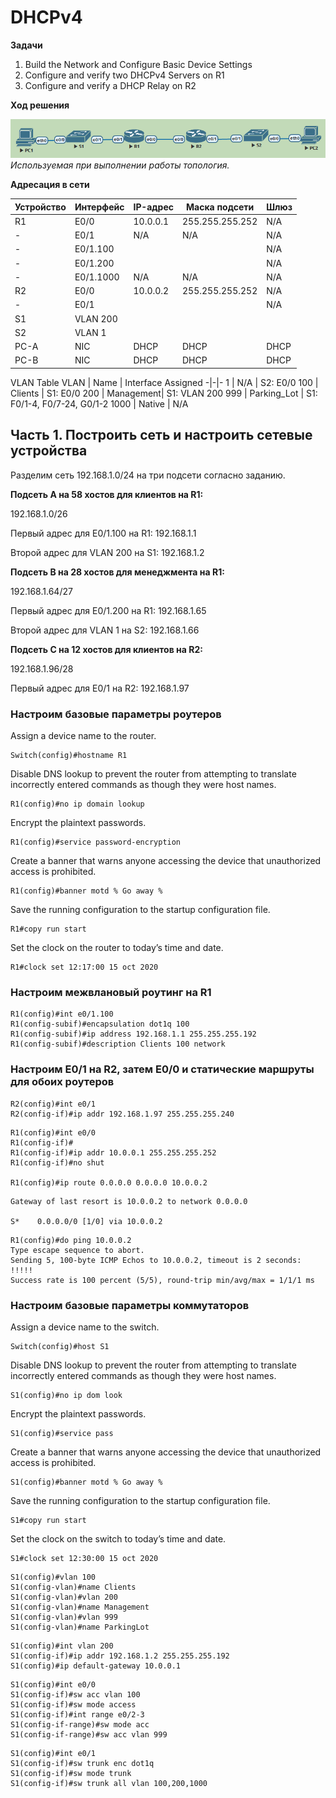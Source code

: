 # DHCPv4
**Задачи**
1. Build the Network and Configure Basic Device Settings
2. Configure and verify two DHCPv4 Servers on R1
3. Configure and verify a DHCP Relay on R2


**Ход решения**

![Здесь должна быть картина со схемой сети](Lab3-DHCP-Topology.png)
*Используемая при выполнении работы топология.*

**Адресация в сети**

Устройство | Интерфейс | IP-адрес | Маска подсети | Шлюз
-|-|-|-|-
R1 | E0/0	    | 10.0.0.1|	255.255.255.252 |	N/A
- | E0/1	    | N/A	    |    N/A |	N/A
- | E0/1.100	|     |	  |	N/A
- | E0/1.200	|     |	  |	N/A
- | E0/1.1000| N/A |	N/A	| N/A
R2 | E0/0	    | 10.0.0.2|	255.255.255.252 |	N/A
- | E0/1	    |     |	  |	N/A
S1 | VLAN 200	|  	  |    |	 
S2 | VLAN 1	    |     |	  |	 
PC-A |	NIC	    | DHCP    |	DHCP |	DHCP
PC-B |	NIC	    | DHCP    |	DHCP |	DHCP

VLAN Table
VLAN |	Name |	Interface Assigned
-|-|-
1 |	N/A	| S2: E0/0
100 |	Clients |	S1: E0/0
200 |	Management| 	S1: VLAN 200 
999 |	Parking_Lot	| S1: F0/1-4, F0/7-24, G0/1-2
1000 |	Native	| N/A


## Часть 1. Построить сеть и настроить сетевые устройства

Разделим сеть 192.168.1.0/24 на три подсети согласно заданию.

**Подсеть А на 58 хостов для клиентов на R1:**

192.168.1.0/26

Первый адрес для E0/1.100 на R1: 192.168.1.1

Второй адрес для VLAN 200 на S1: 192.168.1.2

**Подсеть B на 28 хостов для менеджмента на R1:**

192.168.1.64/27

Первый адрес для E0/1.200 на R1: 192.168.1.65

Второй адрес для VLAN 1 на S2: 192.168.1.66

**Подсеть C на 12 хостов для клиентов на R2:**

192.168.1.96/28

Первый адрес для E0/1 на R2: 192.168.1.97

### Настроим базовые параметры роутеров

Assign a device name to the router.
```
Switch(config)#hostname R1
```
Disable DNS lookup to prevent the router from attempting to translate incorrectly entered commands as though they were host names.
```
R1(config)#no ip domain lookup
```
Encrypt the plaintext passwords.
```
R1(config)#service password-encryption
```
Create a banner that warns anyone accessing the device that unauthorized access is prohibited.
```
R1(config)#banner motd % Go away %
```
Save the running configuration to the startup configuration file.
```
R1#copy run start
```
Set the clock on the router to today’s time and date.
```
R1#clock set 12:17:00 15 oct 2020
```

### Настроим межвлановый роутинг на R1
```
R1(config)#int e0/1.100
R1(config-subif)#encapsulation dot1q 100
R1(config-subif)#ip address 192.168.1.1 255.255.255.192
R1(config-subif)#description Clients 100 network
```
### Настроим E0/1 на R2, затем E0/0 и статические маршруты для обоих роутеров
```
R2(config)#int e0/1
R2(config-if)#ip addr 192.168.1.97 255.255.255.240
```
```
R1(config)#int e0/0
R1(config-if)#
R1(config-if)#ip addr 10.0.0.1 255.255.255.252
R1(config-if)#no shut

R1(config)#ip route 0.0.0.0 0.0.0.0 10.0.0.2
```

```
Gateway of last resort is 10.0.0.2 to network 0.0.0.0

S*    0.0.0.0/0 [1/0] via 10.0.0.2
```

```
R1(config)#do ping 10.0.0.2
Type escape sequence to abort.
Sending 5, 100-byte ICMP Echos to 10.0.0.2, timeout is 2 seconds:
!!!!!
Success rate is 100 percent (5/5), round-trip min/avg/max = 1/1/1 ms
```

### Настроим базовые параметры коммутаторов

Assign a device name to the switch.
```
Switch(config)#host S1
```
Disable DNS lookup to prevent the router from attempting to translate incorrectly entered commands as though they were host names.
```
S1(config)#no ip dom look
```
Encrypt the plaintext passwords.
```
S1(config)#service pass
```
Create a banner that warns anyone accessing the device that unauthorized access is prohibited.
```
S1(config)#banner motd % Go away %
```
Save the running configuration to the startup configuration file.
```
S1#copy run start
```
Set the clock on the switch to today’s time and date.
```
S1#clock set 12:30:00 15 oct 2020
```

```
S1(config)#vlan 100
S1(config-vlan)#name Clients
S1(config-vlan)#vlan 200
S1(config-vlan)#name Management
S1(config-vlan)#vlan 999
S1(config-vlan)#name ParkingLot
```
```
S1(config)#int vlan 200
S1(config-if)#ip addr 192.168.1.2 255.255.255.192
S1(config)#ip default-gateway 10.0.0.1
```


```
S1(config)#int e0/0
S1(config-if)#sw acc vlan 100
S1(config-if)#sw mode access
S1(config-if)#int range e0/2-3
S1(config-if-range)#sw mode acc
S1(config-if-range)#sw acc vlan 999
```

```
S1(config)#int e0/1
S1(config-if)#sw trunk enc dot1q
S1(config-if)#sw mode trunk
S1(config-if)#sw trunk all vlan 100,200,1000
```




